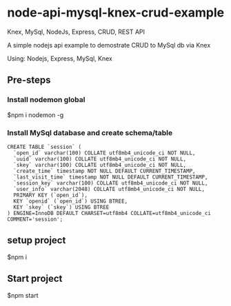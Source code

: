 # node-api-mysql-knex-crud-example
Knex, MySql, NodeJs, Express, CRUD, REST API

A simple nodejs api example to demostrate CRUD to MySql db via Knex

Using:
Nodejs, Express, MySql, Knex

## Pre-steps

### Install nodemon global
$npm i nodemon -g

### Install MySql database and create schema/table

`````
CREATE TABLE `session` (
  `open_id` varchar(100) COLLATE utf8mb4_unicode_ci NOT NULL,
  `uuid` varchar(100) COLLATE utf8mb4_unicode_ci NOT NULL,
  `skey` varchar(100) COLLATE utf8mb4_unicode_ci NOT NULL,
  `create_time` timestamp NOT NULL DEFAULT CURRENT_TIMESTAMP,
  `last_visit_time` timestamp NOT NULL DEFAULT CURRENT_TIMESTAMP,
  `session_key` varchar(100) COLLATE utf8mb4_unicode_ci NOT NULL,
  `user_info` varchar(2048) COLLATE utf8mb4_unicode_ci NOT NULL,
  PRIMARY KEY (`open_id`),
  KEY `openid` (`open_id`) USING BTREE,
  KEY `skey` (`skey`) USING BTREE
) ENGINE=InnoDB DEFAULT CHARSET=utf8mb4 COLLATE=utf8mb4_unicode_ci COMMENT='session';

`````

## setup project
$npm i

## Start project
$npm start
